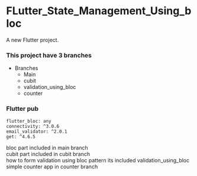 # FLutter_State_Management_Using_bloc

A new Flutter project.

### This project have 3 branches 
 - Branches
   - Main
   - cubit
   - validation_using_bloc
   - counter

### Flutter pub 
```
flutter_bloc: any
connectivity: ^3.0.6
email_validator: ^2.0.1
get: ^4.6.5

```

<p>   bloc part included in main branch <br> cubit part included in cubit branch <br> how to form validation using bloc pattern its included validation_using_bloc <br> simple counter app in counter branch </>
